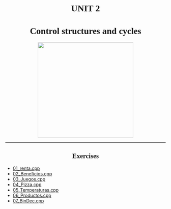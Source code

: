 <h1 align="center"><strong><font face="Century Gothic"> UNIT 2 </font></strong></h1>  
<h1 align="center"><strong><font face="Century Gothic"> Control structures and cycles</font></strong></h1>  

<div align = "center">
<img src="../U2Imagenes/c.gif" width="300">
</div>

---  
<h2 align="center"><strong><font face="Century Gothic"> Exercises </font></strong></h2>  

* [01_renta.cpp](https://github.com/UP210173/UP210173_CPP/blob/main/U2/01_renta.cpp)
* [02_Beneficios.cpp](https://github.com/UP210173/UP210173_CPP/blob/main/U2/02_Beneficios.cpp)
* [03_Juegos.cpp](https://github.com/UP210173/UP210173_CPP/blob/main/U2/03_Juegos.cpp)
* [04_Pizza.cpp](https://github.com/UP210173/UP210173_CPP/blob/main/U2/04_Pizza.cpp)
* [05_Temperaturas.cpp](https://github.com/UP210173/UP210173_CPP/blob/main/U2/05_Temperaturas.cpp)
* [06_Productos.cpp](https://github.com/UP210173/UP210173_CPP/blob/main/U2/06_Productos.cpp)
* [07_BinDec.cpp](https://github.com/UP210173/UP210173_CPP/blob/main/U2/07_BinDec.cpp)
